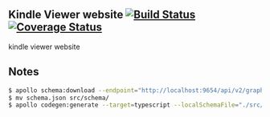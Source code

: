 ## Kindle Viewer website [![Build Status](https://travis-ci.org/clippingkk/web.svg?branch=master)](https://travis-ci.org/clippingkk/web) [![Coverage Status](https://coveralls.io/repos/github/clippingkk/web/badge.svg?branch=master)](https://coveralls.io/github/clippingkk/web?branch=master)

kindle viewer website

## Notes

```bash
$ apollo schema:download --endpoint="http://localhost:9654/api/v2/graphql" --header="Authorization: Bearer eyJhbGciOiJIUzI1NiIsInR5cCI6IkpXVCJ9.eyJpZCI6IjIifQ.fKL6TTl9POtMymFl7EEkobMvnzAODPZy97MxjgKL3Io"
$ mv schema.json src/schema/
$ apollo codegen:generate --target=typescript --localSchemaFile="./src/schema/schema.json" --includes="./src/schema/**/*.graphql" --useReadOnlyTypes
```
